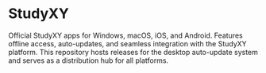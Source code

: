# StudyXY
Official StudyXY apps for Windows, macOS, iOS, and Android. Features offline access, auto-updates, and seamless integration with the StudyXY platform. This repository hosts releases for the desktop auto-update system and serves as a distribution hub for all platforms.
